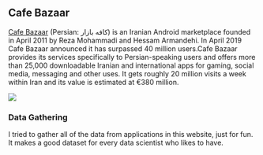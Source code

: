## Cafe Bazaar
[Cafe Bazaar](https://cafebazaar.ir/) (Persian: کافه بازار‎) is an Iranian Android marketplace founded in April 2011 by Reza Mohammadi and Hessam Armandehi. In April 2019 Cafe Bazaar announced it has surpassed 40 million users.Cafe Bazaar provides its services specifically to Persian-speaking users and offers more than 25,000 downloadable Iranian and international apps for gaming, social media, messaging and other uses. It gets roughly 20 million visits a week within Iran and its value is estimated at €380 million.

![](https://github.com/BahramJannesar/CafebazzarWebsiteScraper/tree/master/image)

### Data Gathering
I tried to gather all of the data from applications in this website, just for fun. It makes a good dataset for every data scientist who likes to have.
